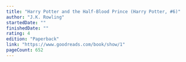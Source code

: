 ```yaml
---
title: "Harry Potter and the Half-Blood Prince (Harry Potter, #6)"
author: "J.K. Rowling"
startedDate: ""
finishedDate: ""
rating: 4
edition: "Paperback"
link: "https://www.goodreads.com/book/show/1"
pageCount: 652
---
```



